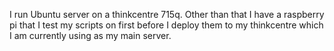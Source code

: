 I run Ubuntu server on a thinkcentre 715q. Other than that I have a raspberry pi that I test my scripts on first before I deploy them to my thinkcentre which I am currently using as my main server.

